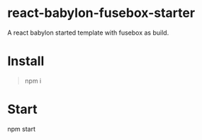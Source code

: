 # react-babylon-fusebox-starter

A react babylon started template with fusebox as build.

# Install
> npm i

# Start
npm start
